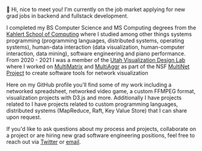👋 Hi, nice to meet you! I'm currently on the job market applying for new grad jobs in backend and fullstack development.

I completed my BS Computer Science and MS Computing degrees from the [Kahlert School of Computing](https://www.cs.utah.edu/) where I studied among other things systems programming (programming languages, distributed systems, operating systems), human-data interaction (data visualization, human-computer interaction, data mining), software engineering and piano performance. From 2020 - 2021 I was a member of the [Utah Visualization Design Lab](https://vdl.sci.utah.edu/) where I worked on [MultiMatrix](https://github.com/multinet-app/multimatrix) and [MultiAggr](https://mozartfish.github.io/assets/MultiAggr.pdf) as part of the NSF [MultiNet Project](https://github.com/multinet-app) to create software tools for network visualization

Here on my GitHub profile you’ll find some of my work including a networked spreadsheet, networked video game, a custom FFMPEG format, visualization projects with D3.js and more. Additionally I have projects related to I have projects related to custom programming languages, distributed systems (MapReduce, Raft, Key Value Store) that I can share upon request.

If you'd like to ask questions about my process and projects, collaborate on a project or are hiring new grad software engineering positions, feel free 
to reach out via  [Twitter](https://twitter.com/thegreenveggie_) or [email](mailto:rajan.pranav320@gmail.com).
<!---
mozartfish/mozartfish is a ✨ special ✨ repository because its `README.md` (this file) appears on your GitHub profile.
You can click the Preview link to take a look at your changes.
--->
